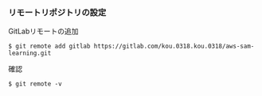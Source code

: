 ### リモートリポジトリの設定
GitLabリモートの追加
```
$ git remote add gitlab https://gitlab.com/kou.0318.kou.0318/aws-sam-learning.git
```

確認
```
$ git remote -v
```